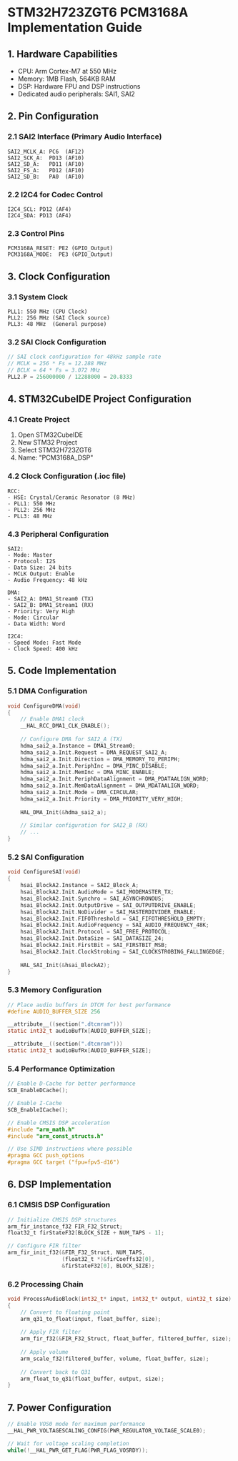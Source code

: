 # STM32H723ZGT6 PCM3168A Implementation Guide

## 1. Hardware Capabilities
- CPU: Arm Cortex-M7 at 550 MHz
- Memory: 1MB Flash, 564KB RAM
- DSP: Hardware FPU and DSP instructions
- Dedicated audio peripherals: SAI1, SAI2

## 2. Pin Configuration

### 2.1 SAI2 Interface (Primary Audio Interface)
```
SAI2_MCLK_A: PC6  (AF12)
SAI2_SCK_A:  PD13 (AF10)
SAI2_SD_A:   PD11 (AF10)
SAI2_FS_A:   PD12 (AF10)
SAI2_SD_B:   PA0  (AF10)
```

### 2.2 I2C4 for Codec Control
```
I2C4_SCL: PD12 (AF4)
I2C4_SDA: PD13 (AF4)
```

### 2.3 Control Pins
```
PCM3168A_RESET: PE2 (GPIO_Output)
PCM3168A_MODE:  PE3 (GPIO_Output)
```

## 3. Clock Configuration

### 3.1 System Clock
```
PLL1: 550 MHz (CPU Clock)
PLL2: 256 MHz (SAI Clock source)
PLL3: 48 MHz  (General purpose)
```

### 3.2 SAI Clock Configuration
```c
// SAI clock configuration for 48kHz sample rate
// MCLK = 256 * Fs = 12.288 MHz
// BCLK = 64 * Fs = 3.072 MHz
PLL2.P = 256000000 / 12288000 = 20.8333
```

## 4. STM32CubeIDE Project Configuration

### 4.1 Create Project
1. Open STM32CubeIDE
2. New STM32 Project
3. Select STM32H723ZGT6
4. Name: "PCM3168A_DSP"

### 4.2 Clock Configuration (.ioc file)
```
RCC:
- HSE: Crystal/Ceramic Resonator (8 MHz)
- PLL1: 550 MHz
- PLL2: 256 MHz
- PLL3: 48 MHz
```

### 4.3 Peripheral Configuration
```
SAI2:
- Mode: Master
- Protocol: I2S
- Data Size: 24 bits
- MCLK Output: Enable
- Audio Frequency: 48 kHz

DMA:
- SAI2_A: DMA1_Stream0 (TX)
- SAI2_B: DMA1_Stream1 (RX)
- Priority: Very High
- Mode: Circular
- Data Width: Word

I2C4:
- Speed Mode: Fast Mode
- Clock Speed: 400 kHz
```

## 5. Code Implementation

### 5.1 DMA Configuration
```c
void ConfigureDMA(void)
{
    // Enable DMA1 clock
    __HAL_RCC_DMA1_CLK_ENABLE();
    
    // Configure DMA for SAI2_A (TX)
    hdma_sai2_a.Instance = DMA1_Stream0;
    hdma_sai2_a.Init.Request = DMA_REQUEST_SAI2_A;
    hdma_sai2_a.Init.Direction = DMA_MEMORY_TO_PERIPH;
    hdma_sai2_a.Init.PeriphInc = DMA_PINC_DISABLE;
    hdma_sai2_a.Init.MemInc = DMA_MINC_ENABLE;
    hdma_sai2_a.Init.PeriphDataAlignment = DMA_PDATAALIGN_WORD;
    hdma_sai2_a.Init.MemDataAlignment = DMA_MDATAALIGN_WORD;
    hdma_sai2_a.Init.Mode = DMA_CIRCULAR;
    hdma_sai2_a.Init.Priority = DMA_PRIORITY_VERY_HIGH;
    
    HAL_DMA_Init(&hdma_sai2_a);
    
    // Similar configuration for SAI2_B (RX)
    // ...
}
```

### 5.2 SAI Configuration
```c
void ConfigureSAI(void)
{
    hsai_BlockA2.Instance = SAI2_Block_A;
    hsai_BlockA2.Init.AudioMode = SAI_MODEMASTER_TX;
    hsai_BlockA2.Init.Synchro = SAI_ASYNCHRONOUS;
    hsai_BlockA2.Init.OutputDrive = SAI_OUTPUTDRIVE_ENABLE;
    hsai_BlockA2.Init.NoDivider = SAI_MASTERDIVIDER_ENABLE;
    hsai_BlockA2.Init.FIFOThreshold = SAI_FIFOTHRESHOLD_EMPTY;
    hsai_BlockA2.Init.AudioFrequency = SAI_AUDIO_FREQUENCY_48K;
    hsai_BlockA2.Init.Protocol = SAI_FREE_PROTOCOL;
    hsai_BlockA2.Init.DataSize = SAI_DATASIZE_24;
    hsai_BlockA2.Init.FirstBit = SAI_FIRSTBIT_MSB;
    hsai_BlockA2.Init.ClockStrobing = SAI_CLOCKSTROBING_FALLINGEDGE;
    
    HAL_SAI_Init(&hsai_BlockA2);
}
```

### 5.3 Memory Configuration
```c
// Place audio buffers in DTCM for best performance
#define AUDIO_BUFFER_SIZE 256

__attribute__((section(".dtcmram"))) 
static int32_t audioBufTx[AUDIO_BUFFER_SIZE];

__attribute__((section(".dtcmram"))) 
static int32_t audioBufRx[AUDIO_BUFFER_SIZE];
```

### 5.4 Performance Optimization
```c
// Enable D-Cache for better performance
SCB_EnableDCache();

// Enable I-Cache
SCB_EnableICache();

// Enable CMSIS DSP acceleration
#include "arm_math.h"
#include "arm_const_structs.h"

// Use SIMD instructions where possible
#pragma GCC push_options
#pragma GCC target ("fpu=fpv5-d16")
```

## 6. DSP Implementation

### 6.1 CMSIS DSP Configuration
```c
// Initialize CMSIS DSP structures
arm_fir_instance_f32 FIR_F32_Struct;
float32_t firStateF32[BLOCK_SIZE + NUM_TAPS - 1];

// Configure FIR filter
arm_fir_init_f32(&FIR_F32_Struct, NUM_TAPS, 
                 (float32_t *)&firCoeffs32[0],
                 &firStateF32[0], BLOCK_SIZE);
```

### 6.2 Processing Chain
```c
void ProcessAudioBlock(int32_t* input, int32_t* output, uint32_t size)
{
    // Convert to floating point
    arm_q31_to_float(input, float_buffer, size);
    
    // Apply FIR filter
    arm_fir_f32(&FIR_F32_Struct, float_buffer, filtered_buffer, size);
    
    // Apply volume
    arm_scale_f32(filtered_buffer, volume, float_buffer, size);
    
    // Convert back to Q31
    arm_float_to_q31(float_buffer, output, size);
}
```

## 7. Power Configuration
```c
// Enable VOS0 mode for maximum performance
__HAL_PWR_VOLTAGESCALING_CONFIG(PWR_REGULATOR_VOLTAGE_SCALE0);

// Wait for voltage scaling completion
while(!__HAL_PWR_GET_FLAG(PWR_FLAG_VOSRDY));
```
